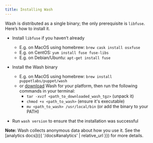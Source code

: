 ```yaml
---
title: Installing Wash
---
```

Wash is distributed as a single binary; the only prerequisite is `libfuse`. Here’s how to install it.

* Install `libfuse` if you haven’t already
    * E.g. on MacOS using homebrew: `brew cask install osxfuse`
    * E.g. on CentOS: `yum install fuse fuse-libs`
    * E.g. on Debian/Ubuntu: `apt-get install fuse`

* Install the Wash binary
    * E.g. on MacOS using homebrew: `brew install puppetlabs/puppet/wash`
    * or [download](https://github.com/puppetlabs/wash/releases) Wash for your platform, then run the following commands in your terminal:
        * `tar -xvzf <path_to_downloaded_wash_tgz>` (unpack it)
        * `chmod +x <path_to_wash>` (ensure it's executable)
        * `mv <path_to_wash> /usr/local/bin` (or add the binary to your PATH)

* Run `wash version` to ensure that the installation was successful

**Note:** Wash collects anonymous data about how you use it. See the [analytics docs]({{ '/docs#analytics' | relative_url }}) for more details.
